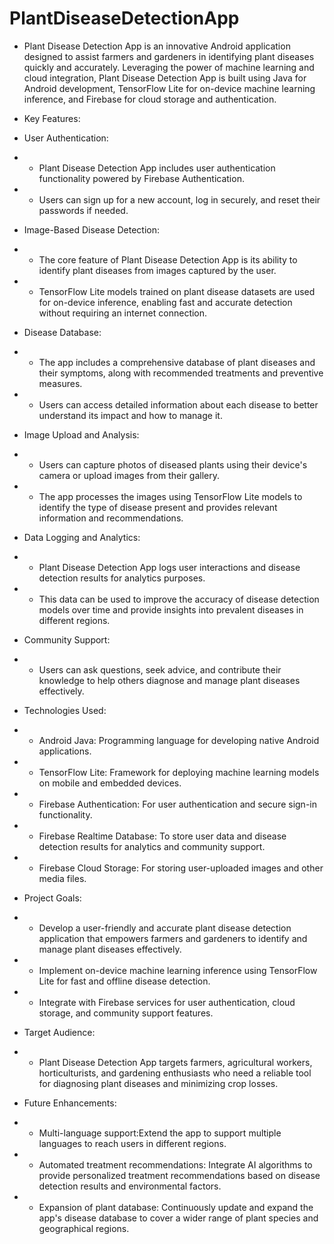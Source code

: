 # PlantDiseaseDetectionApp

* Plant Disease Detection App is an innovative Android application designed to assist farmers and gardeners in identifying plant diseases quickly and accurately. Leveraging the power of machine learning and cloud integration, Plant Disease Detection App is built using Java for Android development, TensorFlow Lite for on-device machine learning inference, and Firebase for cloud storage and authentication.

* Key Features:
* User Authentication: 
* - Plant Disease Detection App includes user authentication functionality powered by Firebase Authentication.
* - Users can sign up for a new account, log in securely, and reset their passwords if needed.
* Image-Based Disease Detection: 
* - The core feature of Plant Disease Detection App is its ability to identify plant diseases from images captured by the user.
* - TensorFlow Lite models trained on plant disease datasets are used for on-device inference, enabling fast and accurate detection without requiring an internet connection.
* Disease Database:
* - The app includes a comprehensive database of plant diseases and their symptoms, along with recommended treatments and preventive measures.
* - Users can access detailed information about each disease to better understand its impact and how to manage it.
* Image Upload and Analysis:
* - Users can capture photos of diseased plants using their device's camera or upload images from their gallery.
* - The app processes the images using TensorFlow Lite models to identify the type of disease present and provides relevant information and recommendations.
* Data Logging and Analytics:
* - Plant Disease Detection App logs user interactions and disease detection results for analytics purposes.
* - This data can be used to improve the accuracy of disease detection models over time and provide insights into prevalent diseases in different regions.
* Community Support:
* - Users can ask questions, seek advice, and contribute their knowledge to help others diagnose and manage plant diseases effectively.

* Technologies Used:
* - Android Java: Programming language for developing native Android applications.
* - TensorFlow Lite: Framework for deploying machine learning models on mobile and embedded devices.
* - Firebase Authentication: For user authentication and secure sign-in functionality.
* - Firebase Realtime Database: To store user data and disease detection results for analytics and community support.
* - Firebase Cloud Storage: For storing user-uploaded images and other media files.

* Project Goals:
* - Develop a user-friendly and accurate plant disease detection application that empowers farmers and gardeners to identify and manage plant diseases effectively.
* - Implement on-device machine learning inference using TensorFlow Lite for fast and offline disease detection.
* - Integrate with Firebase services for user authentication, cloud storage, and community support features.

* Target Audience:
* - Plant Disease Detection App targets farmers, agricultural workers, horticulturists, and gardening enthusiasts who need a reliable tool for diagnosing plant diseases and minimizing crop losses.

* Future Enhancements:
* - Multi-language support:Extend the app to support multiple languages to reach users in different regions.
* - Automated treatment recommendations: Integrate AI algorithms to provide personalized treatment recommendations based on disease detection results and environmental factors.
* - Expansion of plant database: Continuously update and expand the app's disease database to cover a wider range of plant species and geographical regions.
